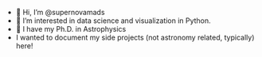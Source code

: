 - 👋 Hi, I’m @supernovamads
- 👀 I’m interested in data science and visualization in Python.
- 🌱 I have my Ph.D. in Astrophysics 
- I wanted to document my side projects (not astronomy related, typically) here!


<!---
supernovamads/supernovamads is a ✨ special ✨ repository because its `README.md` (this file) appears on your GitHub profile.
You can click the Preview link to take a look at your changes.
--->
